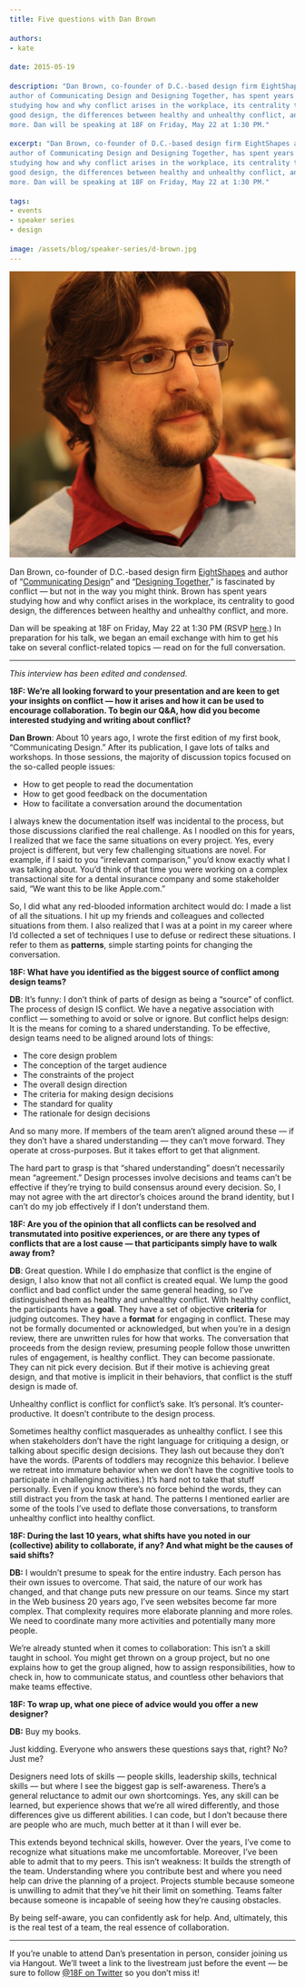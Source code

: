 ```yaml
---
title: Five questions with Dan Brown

authors:
- kate

date: 2015-05-19

description: "Dan Brown, co-founder of D.C.-based design firm EightShapes and
author of Communicating Design and Designing Together, has spent years
studying how and why conflict arises in the workplace, its centrality to
good design, the differences between healthy and unhealthy conflict, and
more. Dan will be speaking at 18F on Friday, May 22 at 1:30 PM."

excerpt: "Dan Brown, co-founder of D.C.-based design firm EightShapes and
author of Communicating Design and Designing Together, has spent years
studying how and why conflict arises in the workplace, its centrality to
good design, the differences between healthy and unhealthy conflict, and
more. Dan will be speaking at 18F on Friday, May 22 at 1:30 PM."

tags:
- events
- speaker series
- design

image: /assets/blog/speaker-series/d-brown.jpg
---
```


<div class="align-left"><img alt="Dan Brown" src="/assets/blog/speaker-series/d-brown.jpg"></div>

Dan Brown, co-founder of D.C.-based design firm
[EightShapes](http://eightshapes.com/) and author of “[Communicating
Design](http://www.amazon.com/Communicating-Design-Developing-Documentation-Planning/dp/0321712463)”
and “[Designing
Together](http://www.amazon.com/Designing-Together-collaboration-management-professionals/dp/0321918630/ref=sr_1_1?s=books&ie=UTF8&qid=1431552817&sr=1-1&keywords=Designing+Together+Dan+Brown),”
is fascinated by conflict — but not in the way you might think. Brown
has spent years studying how and why conflict arises in the workplace,
its centrality to good design, the differences between healthy and
unhealthy conflict, and more.

Dan will be speaking at 18F on Friday, May 22 at 1:30 PM (RSVP
[here](https://www.eventbrite.com/e/18f-design-presents-dan-r-brown-registration-16981311560).)
In preparation for his talk, we began an email exchange with him to get
his take on several conflict-related topics — read on for the full
conversation.

---

*This interview has been edited and condensed.*

**18F: We’re all looking forward to your presentation and are keen to
get your insights on conflict — how it arises and how it can be used to
encourage collaboration. To begin our Q&A, how did you become interested
studying and writing about conflict?**

**Dan Brown**: About 10 years ago, I wrote the first edition of my first
book, “Communicating Design.” After its publication, I gave lots of
talks and workshops. In those sessions, the majority of discussion
topics focused on the so-called people issues:

-   How to get people to read the documentation
-   How to get good feedback on the documentation
-   How to facilitate a conversation around the documentation

I always knew the documentation itself was incidental to the process,
but those discussions clarified the real challenge. As I noodled on this
for years, I realized that we face the same situations on every project.
Yes, every project is different, but very few challenging situations are
novel. For example, if I said to you “irrelevant comparison,” you’d know
exactly what I was talking about. You’d think of that time you were
working on a complex transactional site for a dental insurance company
and some stakeholder said, “We want this to be like Apple.com.”

So, I did what any red-blooded information architect would do: I made a
list of all the situations. I hit up my friends and colleagues and
collected situations from them. I also realized that I was at a point in
my career where I’d collected a set of techniques I use to defuse or
redirect these situations. I refer to them as **patterns**, simple
starting points for changing the conversation.

**18F: What have you identified as the biggest source of conflict among
design teams?**

**DB**: It’s funny: I don’t think of parts of design as being a “source”
of conflict. The process of design IS conflict. We have a negative
association with conflict — something to avoid or solve or ignore. But
conflict helps design: It is the means for coming to a shared
understanding. To be effective, design teams need to be aligned around
lots of things:

-   The core design problem
-   The conception of the target audience
-   The constraints of the project
-   The overall design direction
-   The criteria for making design decisions
-   The standard for quality
-   The rationale for design decisions

And so many more. If members of the team aren’t aligned around these —
if they don’t have a shared understanding — they can’t move forward.
They operate at cross-purposes. But it takes effort to get that
alignment.

The hard part to grasp is that “shared understanding” doesn’t
necessarily mean “agreement.” Design processes involve decisions and
teams can’t be effective if they’re trying to build consensus around
every decision. So, I may not agree with the art director’s choices
around the brand identity, but I can’t do my job effectively if I don’t
understand them.

**18F: Are you of the opinion that all conflicts can be resolved and
transmutated into positive experiences, or are there any types of
conflicts that are a lost cause — that participants simply have to walk
away from?**

**DB**: Great question. While I do emphasize that conflict is the engine
of design, I also know that not all conflict is created equal. We lump
the good conflict and bad conflict under the same general heading, so
I’ve distinguished them as healthy and unhealthy conflict. With healthy
conflict, the participants have a **goal**. They have a set of objective
**criteria** for judging outcomes. They have a **format** for engaging
in conflict. These may not be formally documented or acknowledged, but
when you’re in a design review, there are unwritten rules for how that
works. The conversation that proceeds from the design review, presuming
people follow those unwritten rules of engagement, is healthy conflict.
They can become passionate. They can nit pick every decision. But if
their motive is achieving great design, and that motive is implicit in
their behaviors, that conflict is the stuff design is made of.

Unhealthy conflict is conflict for conflict’s sake. It’s personal. It’s
counter-productive. It doesn’t contribute to the design process.

Sometimes healthy conflict masquerades as unhealthy conflict. I see this
when stakeholders don’t have the right language for critiquing a design,
or talking about specific design decisions. They lash out because they
don’t have the words. (Parents of toddlers may recognize this behavior.
I believe we retreat into immature behavior when we don’t have the
cognitive tools to participate in challenging activities.) It’s hard not
to take that stuff personally. Even if you know there’s no force behind
the words, they can still distract you from the task at hand. The
patterns I mentioned earlier are some of the tools I’ve used to deflate
those conversations, to transform unhealthy conflict into healthy
conflict.

**18F: During the last 10 years, what shifts have you noted in our
(collective) ability to collaborate, if any? And what might be the
causes of said shifts?**

**DB:** I wouldn’t presume to speak for the entire industry. Each person
has their own issues to overcome. That said, the nature of our work has
changed, and that change puts new pressure on our teams. Since my start
in the Web business 20 years ago, I’ve seen websites become far more
complex. That complexity requires more elaborate planning and more
roles. We need to coordinate many more activities and potentially many
more people.

We’re already stunted when it comes to collaboration: This isn’t a skill
taught in school. You might get thrown on a group project, but no one
explains how to get the group aligned, how to assign responsibilities,
how to check in, how to communicate status, and countless other
behaviors that make teams effective.

**18F: To wrap up, what one piece of advice would you offer a new
designer?**

**DB:** Buy my books.

Just kidding. Everyone who answers these questions says that, right? No?
Just me?

Designers need lots of skills — people skills, leadership skills,
technical skills — but where I see the biggest gap is self-awareness.
There’s a general reluctance to admit our own shortcomings. Yes, any
skill can be learned, but experience shows that we’re all wired
differently, and those differences give us different abilities. I can
code, but I don’t because there are people who are much, much better at
it than I will ever be.

This extends beyond technical skills, however. Over the years, I’ve come
to recognize what situations make me uncomfortable. Moreover, I’ve been
able to admit that to my peers. This isn’t weakness: It builds the
strength of the team. Understanding where you contribute best and where
you need help can drive the planning of a project. Projects stumble
because someone is unwilling to admit that they’ve hit their limit on
something. Teams falter because someone is incapable of seeing how
they’re causing obstacles.

By being self-aware, you can confidently ask for help. And, ultimately,
this is the real test of a team, the real essence of collaboration.

---

If you’re unable to attend Dan’s presentation in person, consider
joining us via Hangout. We’ll tweet a link to the livestream just before
the event — be sure to follow [@18F on
Twitter](https://twitter.com/18F/)
so you don’t miss it!

